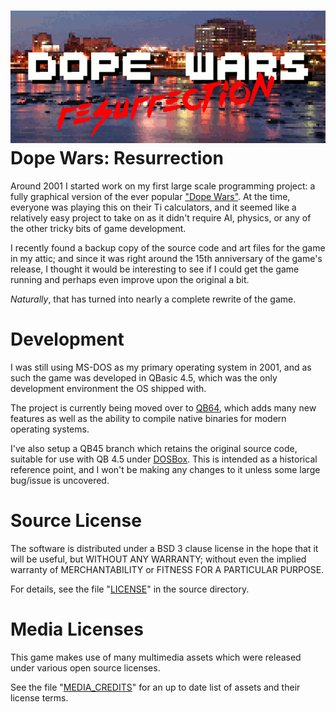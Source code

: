 ![Banner](Banner.png)
Dope Wars: Resurrection
==

Around 2001 I started work on my first large scale programming project: a fully graphical version of the ever popular ["Dope Wars"](https://en.wikipedia.org/wiki/Drugwars). At the time, everyone was playing this on their Ti calculators, and it seemed like a relatively easy project to take on as it didn't require AI, physics, or any of the other tricky bits of game development.

I recently found a backup copy of the source code and art files for the game in my attic; and since it was right around the 15th anniversary of the game's release, I thought it would be interesting to see if I could get the game running and perhaps even improve upon the original a bit.

_Naturally_, that has turned into nearly a complete rewrite of the game.

Development
==

I was still using MS-DOS as my primary operating system in 2001, and as such the game was developed in QBasic 4.5, which was the only development environment the OS shipped with.

The project is currently being moved over to [QB64](https://en.wikipedia.org/wiki/QB64), which adds many new features as well as the ability to compile native binaries for modern operating systems.

I've also setup a QB45 branch which retains the original source code, suitable for use with QB 4.5 under [DOSBox](https://en.wikipedia.org/wiki/DOSBox). This is intended as a historical reference point, and I won't be making any changes to it unless some large bug/issue is uncovered.

Source License
==

The software is distributed under a BSD 3 clause license in the hope that it
will be useful, but WITHOUT ANY WARRANTY; without even the implied warranty of
MERCHANTABILITY or FITNESS FOR A PARTICULAR PURPOSE.

For details, see the file "[LICENSE](LICENSE)" in the source directory.

Media Licenses
==

This game makes use of many multimedia assets which were released under various open source licenses.

See the file "[MEDIA_CREDITS](MEDIA_CREDITS)" for an up to date list of assets and their license terms.
